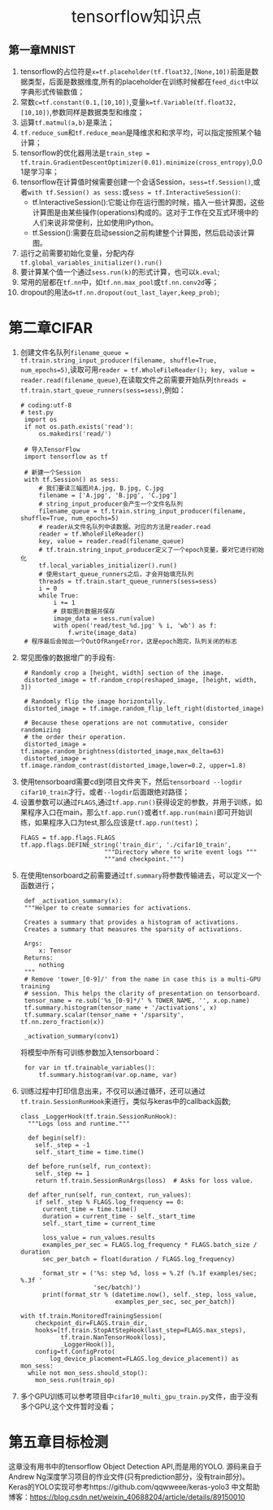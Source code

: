 <center><font size=6>tensorflow知识点</font></center>

## 第一章MNIST
1. tensorflow的占位符是`x=tf.placeholder(tf.float32,[None,10])`前面是数据类型，后面是数据维度,所有的placeholder在训练时候都在`feed_dict`中以字典形式传输数值；
2. 常数`c=tf.constant(0.1,[10,10])`,变量`k=tf.Variable(tf.float32,[10,10])`,参数同样是数据类型和维度；
3. 运算`tf.matmul(a,b)`是乘法；
4. `tf.reduce_sum`和`tf.reduce_mean`是降维求和和求平均，可以指定按照某个轴计算；
5. tensorflow的优化器用法是`train_step = tf.train.GradientDescentOptimizer(0.01).minimize(cross_entropy)`,0.01是学习率；
6. tensorflow在计算值时候需要创建一个会话Session，`sess=tf.Session()`,或者`with tf.Session() as sess:`或`sess = tf.InteractiveSession()`: 
   - tf.InteractiveSession():它能让你在运行图的时候，插入一些计算图，这些计算图是由某些操作(operations)构成的。这对于工作在交互式环境中的人们来说非常便利，比如使用IPython。
   - tf.Session():需要在启动session之前构建整个计算图，然后启动该计算图。
7. 运行之前需要初始化变量，分配内存`tf.global_variables_initializer().run()`
8. 要计算某个值一个通过`sess.run(k)`的形式计算，也可以`k.eval`;
9. 常用的层都在`tf.nn`中，如`tf.nn.max_pool`或`tf.nn.conv2d`等；
10. dropout的用法`d=tf.nn.dropout(out_last_layer,keep_prob)`;
    
# 第二章CIFAR
1. 创建文件名队列`filename_queue = tf.train.string_input_producer(filename, shuffle=True, num_epochs=5)`,读取可用`reader = tf.WholeFileReader(); key, value = reader.read(filename_queue)`,在读取文件之前需要开始队列`threads = tf.train.start_queue_runners(sess=sess)`,例如：
   ~~~
   # coding:utf-8
   # test.py
    import os
    if not os.path.exists('read'):
        os.makedirs('read/')

    # 导入TensorFlow
    import tensorflow as tf 

    # 新建一个Session
    with tf.Session() as sess:
        # 我们要读三幅图片A.jpg, B.jpg, C.jpg
        filename = ['A.jpg', 'B.jpg', 'C.jpg']
        # string_input_producer会产生一个文件名队列
        filename_queue = tf.train.string_input_producer(filename, shuffle=True, num_epochs=5)
        # reader从文件名队列中读数据。对应的方法是reader.read
        reader = tf.WholeFileReader()
        key, value = reader.read(filename_queue)
        # tf.train.string_input_producer定义了一个epoch变量，要对它进行初始化
        tf.local_variables_initializer().run()
        # 使用start_queue_runners之后，才会开始填充队列
        threads = tf.train.start_queue_runners(sess=sess)
        i = 0
        while True:
            i += 1
            # 获取图片数据并保存
            image_data = sess.run(value)
            with open('read/test_%d.jpg' % i, 'wb') as f:
                f.write(image_data)
    # 程序最后会抛出一个OutOfRangeError，这是epoch跑完，队列关闭的标志

   ~~~
2. 常见图像的数据增广的手段有:
   ~~~
    # Randomly crop a [height, width] section of the image.
    distorted_image = tf.random_crop(reshaped_image, [height, width, 3])

    # Randomly flip the image horizontally.
    distorted_image = tf.image.random_flip_left_right(distorted_image)

    # Because these operations are not commutative, consider randomizing
    # the order their operation.
    distorted_image = tf.image.random_brightness(distorted_image,max_delta=63)
    distorted_image = tf.image.random_contrast(distorted_image,lower=0.2, upper=1.8)
   ~~~
3. 使用tensorboard需要cd到项目文件夹下，然后`tensorboard --logdir cifar10_train`才行，或者`--logdir`后面跟绝对路径；
4. 设置参数可以通过`FLAGS`,通过`tf.app.run()`获得设定的参数，并用于训练，如果程序入口在main，那么`tf.app.run()`或者`tf.app.run(main)`即可开始训练，如果程序入口为test,那么应该是`tf.app.run(test)`；
    ~~~
    FLAGS = tf.app.flags.FLAGS
    tf.app.flags.DEFINE_string('train_dir', './cifar10_train',
                           """Directory where to write event logs """
                           """and checkpoint.""")
    ~~~
5. 在使用tensorboard之前需要通过`tf.summary`将参数传输进去，可以定义一个函数进行；
   ~~~
    def _activation_summary(x):
    """Helper to create summaries for activations.

    Creates a summary that provides a histogram of activations.
    Creates a summary that measures the sparsity of activations.

    Args:
        x: Tensor
    Returns:
        nothing
    """
    # Remove 'tower_[0-9]/' from the name in case this is a multi-GPU training
    # session. This helps the clarity of presentation on tensorboard.
    tensor_name = re.sub('%s_[0-9]*/' % TOWER_NAME, '', x.op.name)
    tf.summary.histogram(tensor_name + '/activations', x)
    tf.summary.scalar(tensor_name + '/sparsity', tf.nn.zero_fraction(x))

    _activation_summary(conv1)
   ~~~
   将模型中所有可训练参数加入tensorboard：
   ~~~
    for var in tf.trainable_variables():
        tf.summary.histogram(var.op.name, var)
   ~~~
6. 训练过程中打印信息出来，不仅可以通过循环，还可以通过`tf.train.SessionRunHook`来进行，类似与keras中的callback函数;
    ~~~
    class _LoggerHook(tf.train.SessionRunHook):
      """Logs loss and runtime."""

      def begin(self):
        self._step = -1
        self._start_time = time.time()

      def before_run(self, run_context):
        self._step += 1
        return tf.train.SessionRunArgs(loss)  # Asks for loss value.

      def after_run(self, run_context, run_values):
        if self._step % FLAGS.log_frequency == 0:
          current_time = time.time()
          duration = current_time - self._start_time
          self._start_time = current_time

          loss_value = run_values.results
          examples_per_sec = FLAGS.log_frequency * FLAGS.batch_size / duration
          sec_per_batch = float(duration / FLAGS.log_frequency)

          format_str = ('%s: step %d, loss = %.2f (%.1f examples/sec; %.3f '
                        'sec/batch)')
          print(format_str % (datetime.now(), self._step, loss_value,
                              examples_per_sec, sec_per_batch))

    with tf.train.MonitoredTrainingSession(
        checkpoint_dir=FLAGS.train_dir,
        hooks=[tf.train.StopAtStepHook(last_step=FLAGS.max_steps),
               tf.train.NanTensorHook(loss),
               _LoggerHook()],
        config=tf.ConfigProto(
            log_device_placement=FLAGS.log_device_placement)) as mon_sess:
      while not mon_sess.should_stop():
        mon_sess.run(train_op)
    ~~~
7. 多个GPU训练可以参考项目中`cifar10_multi_gpu_train.py`文件，由于没有多个GPU,这个文件暂时没看；

# 第五章目标检测
这章没有用书中的tensorflow Object Detection API,而是用的YOLO.
源码来自于Andrew Ng深度学习项目的作业文件(只有prediction部分，没有train部分)。Keras的YOLO实现可参考https://github.com/qqwweee/keras-yolo3
中文帮助博客：https://blog.csdn.net/weixin_40688204/article/details/89150010